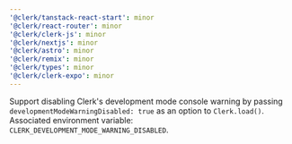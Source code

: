 ```yaml
---
'@clerk/tanstack-react-start': minor
'@clerk/react-router': minor
'@clerk/clerk-js': minor
'@clerk/nextjs': minor
'@clerk/astro': minor
'@clerk/remix': minor
'@clerk/types': minor
'@clerk/clerk-expo': minor
---
```


Support disabling Clerk's development mode console warning by passing `developmentModeWarningDisabled: true` as an option to `Clerk.load()`. Associated environment variable: `CLERK_DEVELOPMENT_MODE_WARNING_DISABLED`.
